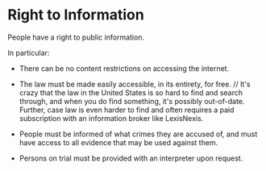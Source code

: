 # Right to Information

People have a right to public information.

In particular:

- There can be no content restrictions on accessing the internet.

- The law must be made easily accessible, in its entirety, for free. // It's crazy that the law in the United States is so hard to find and search through, and when you do find something, it's possibly out-of-date. Further, case law is even harder to find and often requires a paid subscription with an information broker like LexisNexis.

- People must be informed of what crimes they are accused of, and must have access to all evidence that may be used against them.

- Persons on trial must be provided with an interpreter upon request.
